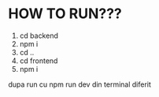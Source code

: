 # HOW TO RUN???

1. cd backend
2. npm i
3. cd ..
4. cd frontend
5. npm i

dupa run cu npm run dev din terminal diferit
